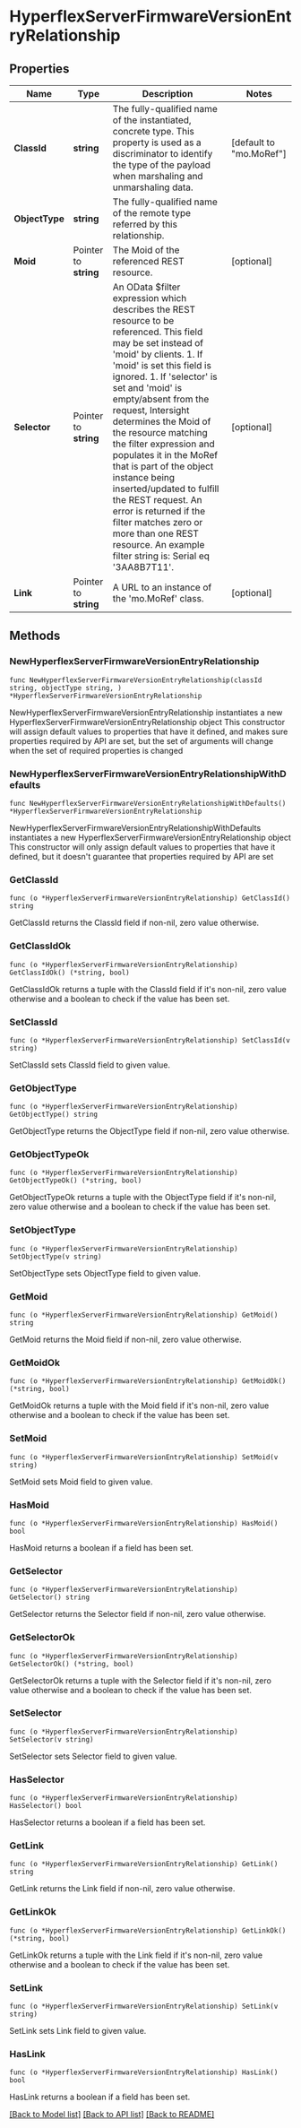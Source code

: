 # HyperflexServerFirmwareVersionEntryRelationship

## Properties

Name | Type | Description | Notes
------------ | ------------- | ------------- | -------------
**ClassId** | **string** | The fully-qualified name of the instantiated, concrete type. This property is used as a discriminator to identify the type of the payload when marshaling and unmarshaling data. | [default to "mo.MoRef"]
**ObjectType** | **string** | The fully-qualified name of the remote type referred by this relationship. | 
**Moid** | Pointer to **string** | The Moid of the referenced REST resource. | [optional] 
**Selector** | Pointer to **string** | An OData $filter expression which describes the REST resource to be referenced. This field may be set instead of &#39;moid&#39; by clients. 1. If &#39;moid&#39; is set this field is ignored. 1. If &#39;selector&#39; is set and &#39;moid&#39; is empty/absent from the request, Intersight determines the Moid of the resource matching the filter expression and populates it in the MoRef that is part of the object instance being inserted/updated to fulfill the REST request. An error is returned if the filter matches zero or more than one REST resource. An example filter string is: Serial eq &#39;3AA8B7T11&#39;. | [optional] 
**Link** | Pointer to **string** | A URL to an instance of the &#39;mo.MoRef&#39; class. | [optional] 

## Methods

### NewHyperflexServerFirmwareVersionEntryRelationship

`func NewHyperflexServerFirmwareVersionEntryRelationship(classId string, objectType string, ) *HyperflexServerFirmwareVersionEntryRelationship`

NewHyperflexServerFirmwareVersionEntryRelationship instantiates a new HyperflexServerFirmwareVersionEntryRelationship object
This constructor will assign default values to properties that have it defined,
and makes sure properties required by API are set, but the set of arguments
will change when the set of required properties is changed

### NewHyperflexServerFirmwareVersionEntryRelationshipWithDefaults

`func NewHyperflexServerFirmwareVersionEntryRelationshipWithDefaults() *HyperflexServerFirmwareVersionEntryRelationship`

NewHyperflexServerFirmwareVersionEntryRelationshipWithDefaults instantiates a new HyperflexServerFirmwareVersionEntryRelationship object
This constructor will only assign default values to properties that have it defined,
but it doesn't guarantee that properties required by API are set

### GetClassId

`func (o *HyperflexServerFirmwareVersionEntryRelationship) GetClassId() string`

GetClassId returns the ClassId field if non-nil, zero value otherwise.

### GetClassIdOk

`func (o *HyperflexServerFirmwareVersionEntryRelationship) GetClassIdOk() (*string, bool)`

GetClassIdOk returns a tuple with the ClassId field if it's non-nil, zero value otherwise
and a boolean to check if the value has been set.

### SetClassId

`func (o *HyperflexServerFirmwareVersionEntryRelationship) SetClassId(v string)`

SetClassId sets ClassId field to given value.


### GetObjectType

`func (o *HyperflexServerFirmwareVersionEntryRelationship) GetObjectType() string`

GetObjectType returns the ObjectType field if non-nil, zero value otherwise.

### GetObjectTypeOk

`func (o *HyperflexServerFirmwareVersionEntryRelationship) GetObjectTypeOk() (*string, bool)`

GetObjectTypeOk returns a tuple with the ObjectType field if it's non-nil, zero value otherwise
and a boolean to check if the value has been set.

### SetObjectType

`func (o *HyperflexServerFirmwareVersionEntryRelationship) SetObjectType(v string)`

SetObjectType sets ObjectType field to given value.


### GetMoid

`func (o *HyperflexServerFirmwareVersionEntryRelationship) GetMoid() string`

GetMoid returns the Moid field if non-nil, zero value otherwise.

### GetMoidOk

`func (o *HyperflexServerFirmwareVersionEntryRelationship) GetMoidOk() (*string, bool)`

GetMoidOk returns a tuple with the Moid field if it's non-nil, zero value otherwise
and a boolean to check if the value has been set.

### SetMoid

`func (o *HyperflexServerFirmwareVersionEntryRelationship) SetMoid(v string)`

SetMoid sets Moid field to given value.

### HasMoid

`func (o *HyperflexServerFirmwareVersionEntryRelationship) HasMoid() bool`

HasMoid returns a boolean if a field has been set.

### GetSelector

`func (o *HyperflexServerFirmwareVersionEntryRelationship) GetSelector() string`

GetSelector returns the Selector field if non-nil, zero value otherwise.

### GetSelectorOk

`func (o *HyperflexServerFirmwareVersionEntryRelationship) GetSelectorOk() (*string, bool)`

GetSelectorOk returns a tuple with the Selector field if it's non-nil, zero value otherwise
and a boolean to check if the value has been set.

### SetSelector

`func (o *HyperflexServerFirmwareVersionEntryRelationship) SetSelector(v string)`

SetSelector sets Selector field to given value.

### HasSelector

`func (o *HyperflexServerFirmwareVersionEntryRelationship) HasSelector() bool`

HasSelector returns a boolean if a field has been set.

### GetLink

`func (o *HyperflexServerFirmwareVersionEntryRelationship) GetLink() string`

GetLink returns the Link field if non-nil, zero value otherwise.

### GetLinkOk

`func (o *HyperflexServerFirmwareVersionEntryRelationship) GetLinkOk() (*string, bool)`

GetLinkOk returns a tuple with the Link field if it's non-nil, zero value otherwise
and a boolean to check if the value has been set.

### SetLink

`func (o *HyperflexServerFirmwareVersionEntryRelationship) SetLink(v string)`

SetLink sets Link field to given value.

### HasLink

`func (o *HyperflexServerFirmwareVersionEntryRelationship) HasLink() bool`

HasLink returns a boolean if a field has been set.


[[Back to Model list]](../README.md#documentation-for-models) [[Back to API list]](../README.md#documentation-for-api-endpoints) [[Back to README]](../README.md)


